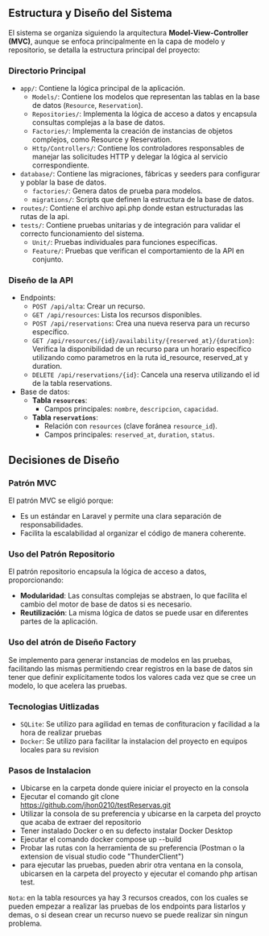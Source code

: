 
## **Estructura y Diseño del Sistema**

El sistema se organiza siguiendo la arquitectura **Model-View-Controller (MVC)**, aunque se enfoca principalmente en la capa de modelo y repositorio, se detalla la estructura principal del proyecto:

### **Directorio Principal**
- `app/`: Contiene la lógica principal de la aplicación.
  - `Models/`: Contiene los modelos que representan las tablas en la base de datos (`Resource`, `Reservation`).
  - `Repositories/`: Implementa la lógica de acceso a datos y encapsula consultas complejas a la base de datos.
  - `Factories/`: Implementa la creación de instancias de objetos complejos, como Resource y Reservation.
  - `Http/Controllers/`: Contiene los controladores responsables de manejar las solicitudes HTTP y delegar la      lógica al servicio correspondiente.
- `database/`: Contiene las migraciones, fábricas y seeders para configurar y poblar la base de datos.
  - `factories/`: Genera datos de prueba para modelos.
  - `migrations/`: Scripts que definen la estructura de la base de datos.
- `routes/`: Contiene el archivo api.php donde estan estructuradas las rutas de la api.
- `tests/`: Contiene pruebas unitarias y de integración para validar el correcto funcionamiento del sistema.
  - `Unit/`: Pruebas individuales para funciones específicas.
  - `Feature/`: Pruebas que verifican el comportamiento de la API en conjunto.

### **Diseño de la API**
- Endpoints:
  - `POST /api/alta`: Crear un recurso.
  - `GET /api/resources`: Lista los recursos disponibles.
  - `POST /api/reservations`: Crea una nueva reserva para un recurso específico.
  - `GET /api/resources/{id}/availability/{reserved_at}/{duration}`: Verifica la disponibilidad de un recurso para un horario específico utilizando como parametros en la ruta id_resource, reserved_at y duration.
  - `DELETE /api/reservations/{id}`: Cancela una reserva utilizando el id de la tabla reservations.
- Base de datos:
  - **Tabla `resources`**:
    - Campos principales: `nombre`, `descripcion`, `capacidad`.
  - **Tabla `reservations`**:
    - Relación con `resources` (clave foránea `resource_id`).
    - Campos principales: `reserved_at`, `duration`, `status`.

## **Decisiones de Diseño**

### **Patrón MVC**
El patrón MVC se eligió porque:
- Es un estándar en Laravel y permite una clara separación de responsabilidades.
- Facilita la escalabilidad al organizar el código de manera coherente.

### **Uso del Patrón Repositorio**
El patrón repositorio encapsula la lógica de acceso a datos, proporcionando:
- **Modularidad**: Las consultas complejas se abstraen, lo que facilita el cambio del motor de base de datos si es necesario.
- **Reutilización**: La misma lógica de datos se puede usar en diferentes partes de la aplicación.

### **Uso del atrón de Diseño Factory**
Se implemento para generar instancias de modelos en las pruebas, facilitando las mismas permitiendo crear registros en la base de datos sin tener que definir explícitamente todos los valores cada vez que se cree un modelo, lo que acelera las pruebas.

### **Tecnologias Uitlizadas**
- `SQLite`: Se utilizo para agilidad en temas de confituracion y facilidad a la hora de realizar pruebas
- `Docker`: Se utilizo para facilitar la instalacion del proyecto en equipos locales para su revision

### **Pasos de Instalacion**

- Ubicarse en la carpeta donde quiere iniciar el proyecto en la consola
- Ejecutar el comando git clone https://github.com/jhon0210/testReservas.git
- Utilizar la consola de su preferencia y ubicarse en la carpeta del proycto que acaba de extraer del repositorio
- Tener instalado Docker o en su defecto instalar Docker Desktop
- Ejecutar el comando docker compose up --build
- Probar las rutas con la herramienta de su preferencia (Postman o la extension de visual studio code "ThunderClient")
- para ejecutar las pruebas, pueden abrir otra ventana en la consola, ubicarsen en la carpeta del proyecto y ejecutar el comando php artisan test.

`Nota`: en la tabla resources ya hay 3 recursos creados, con los cuales se pueden empezar a realizar las pruebas de los endpoints para listarlos y demas, o si desean crear un recurso nuevo se puede realizar sin ningun problema.



